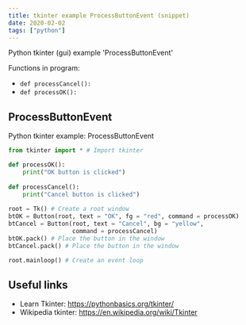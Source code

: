 ```yaml
---
title: tkinter example ProcessButtonEvent (snippet)
date: 2020-02-02
tags: ["python"]
---
```

Python tkinter (gui) example 'ProcessButtonEvent'

Functions in program: 
* `def processCancel():`
* `def processOK():`

## ProcessButtonEvent

Python tkinter example: ProcessButtonEvent

```python
from tkinter import * # Import tkinter

def processOK():
    print("OK button is clicked")
 
def processCancel():
    print("Cancel button is clicked")
    
root = Tk() # Create a root window
btOK = Button(root, text = "OK", fg = "red", command = processOK) 
btCancel = Button(root, text = "Cancel", bg = "yellow", 
                  command = processCancel) 
btOK.pack() # Place the button in the window
btCancel.pack() # Place the button in the window

root.mainloop() # Create an event loop

```

## Useful links

- Learn Tkinter: https://pythonbasics.org/tkinter/
- Wikipedia tkinter: https://en.wikipedia.org/wiki/Tkinter
